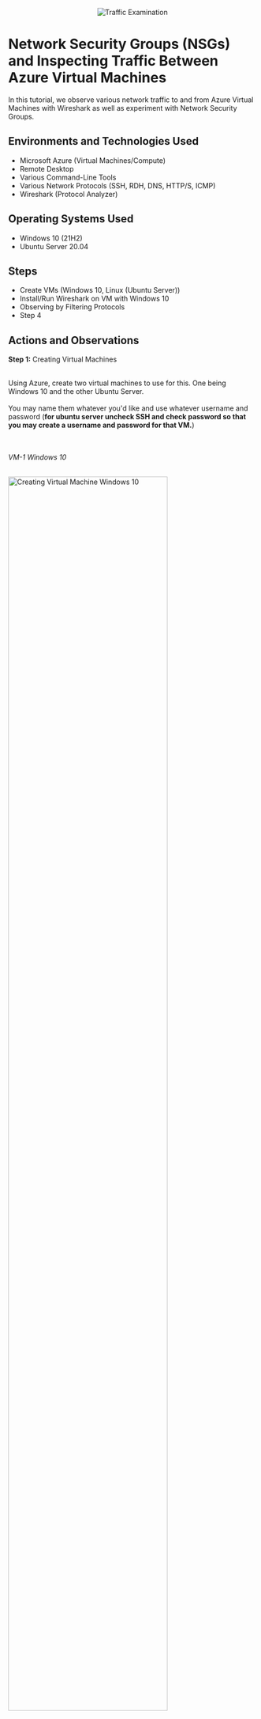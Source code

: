 <p align="center">
<img src="https://i.imgur.com/Ua7udoS.png" alt="Traffic Examination"/>
</p>

<h1>Network Security Groups (NSGs) and Inspecting Traffic Between Azure Virtual Machines</h1>
In this tutorial, we observe various network traffic to and from Azure Virtual Machines with Wireshark as well as experiment with Network Security Groups. <br />


<h2>Environments and Technologies Used</h2>

- Microsoft Azure (Virtual Machines/Compute)
- Remote Desktop
- Various Command-Line Tools
- Various Network Protocols (SSH, RDH, DNS, HTTP/S, ICMP)
- Wireshark (Protocol Analyzer)

<h2>Operating Systems Used </h2>

- Windows 10 (21H2)
- Ubuntu Server 20.04

<h2>Steps</h2>

- Create VMs (Windows 10, Linux (Ubuntu Server))
- Install/Run Wireshark on VM with Windows 10
- Observing by Filtering Protocols
- Step 4

<h2>Actions and Observations</h2>

<strong>Step 1:</strong> Creating Virtual Machines
<br />
<br />

<p>
Using Azure, create two virtual machines to use for this. One being Windows 10 and the other Ubuntu Server.
<br />
<br />
You may name them whatever you'd like and use whatever username and password (<strong>for ubuntu server uncheck SSH and check password so that you may create a username and password for that VM.</strong>)
</p>
<br />
<br />
<em>VM-1 Windows 10</em>
<br />
<br />
<p>
<img src="https://i.imgur.com/TC2WeYr.jpg" height="80%" width="80%" alt="Creating Virtual Machine Windows 10"/>
</p>
<br />
<br />
<em>VM-2 Ubuntu Server</em>
<br />
<br />
<p>
<img src="https://i.imgur.com/z8L3NWy.jpg" height="80%" width="80%" alt="Creating Virtual Machine Ubuntu Server"/>
</p>

<br />
<br />

<strong>Step 2:</strong>Install/Run Wireshark
<br />
<br />
<p>
On the virtual machine with Windows 10, download Wireshark (Windows Installer 64-bit) and continue with all the default options.
<br />
<br />
Npcap will pop up to install, go ahead and install that with defaults and wireshark will continue to install after.
<br />
<br />
Open Wirehsark in the VM, click Ethernet and then click the blue fin at the top left under 'File' to begin capturing packets. Notice all the traffic already happening that happens in the background.
</p>
<br />
<br />

<p>
<img src="https://i.imgur.com/hRYo3PE.jpg" height="80%" width="80%" alt="Wireshark capturing packets"/>
</p>

<br />
<br />

<strong>Step 3:</strong> Observing Various Protocols
<br />
<br />
<strong>Step 3.1:</strong> ICMP (Internet Control Messaging Protocol)

<br />
<br />

<p>
In Wireshark type in icmp to filter only icmp traffic (nothing should show at the moment)
<br />
<br />
Back in Azure Portal, go to the Ubuntu Server VM and obtain the private IP address
<br />
<br />
Back in the VM with Windows 10, open Windows Powershell and in the command line type ping (Private IP address from Ubuntu Server VM)
<br />
<br />
Observe what the traffic in Wireshark, you'll notice requests and replies, and in powershell it will tell you how many packets sent, and how many made it or were lost.
</p>

<br />
<br />
<em>Grabbing Ubuntu Server VM's private IP from Azure</em>
<br />
<br />
<p>
<img src="https://i.imgur.com/YxeS3EG.jpg" height="80%" width="80%" alt="Ubuntu Server VM's Private IP Address"/>
</p>

<br />
<br />
<em>Pinging Ubuntu Server VM's private IP with Powershell in Windows 10 VM</em>
<br />
<br />
<p>
<img src="https://i.imgur.com/WaTEtVt.jpg" height="80%" width="80%" alt="Pinging Ubuntu Server VM's Private IP Address from Windows 10 VM"/>
</p>

<br />
<br />
<storng>Step 3.1.1:</strong>Blocking ICMP in Ubuntu's Network Security Group
<br />
<br />

<p>
In Windows 10 VM, in Powershell, send a continous ping by typing in the command line ping (Private IP address from Ubuntu Server VM) -t
<br />
<br />
In Azure Portal search for Network Security Group and click on the VM that has Ubuntu Server
<br />
<br />
From there click Inbound security rules, and click Add. Look for ICMP at the radio buttons and make sure it is ticked. Under Action check Deny. For priority set it before 300 just so we can have this rule take place before any other rule.
<br />
<br />
Once this rule is created. go back to Powershell and notice it will say Request timed out, and observe in wireshark how only requests are being shown. 
</p>

<br />
<br />
<em>Pinging Ubuntu Server VM's private IP with Powershell in Windows 10 VM non-stop</em>
<br />
<br />
<p>
<img src="https://i.imgur.com/likADaX.jpg" height="80%" width="80%" alt="Pinging Ubuntu Server VM's Private IP Address from Windows 10 VM non-stop"/>
</p>

<br />
<br />
<em>Creating rule to deny ICMP in Ubuntu's NSG</em>
<br />
<br />
<p>
<img src="https://i.imgur.com/lfxfsvu.jpg" height="80%" width="80%" alt="NSG Inbound Rule to deny ICMP"/>
</p>

<br />
<br />
<em>Observing Ping request timing out</em>
<br />
<br />
<p>
<img src="https://i.imgur.com/46cwHyk.jpg" height="80%" width="80%" alt="Ping request timing out because of new rule"/>
</p>
